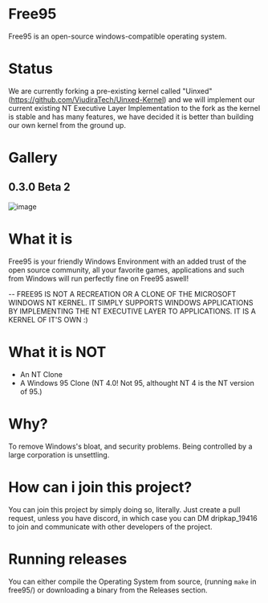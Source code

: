 # Free95
Free95 is an open-source windows-compatible operating system.

# Status
We are currently forking a pre-existing kernel called "Uinxed" (https://github.com/ViudiraTech/Uinxed-Kernel) and we will implement our current existing NT Executive Layer Implementation to the fork as the kernel is stable and has many features, we have decided it is better than building our own kernel from the ground up.

# Gallery
## 0.3.0 Beta 2
![image](https://github.com/user-attachments/assets/ca2b0490-efe6-49fa-bc39-7673d6d63337)

# What it is
Free95 is your friendly Windows Environment with an added trust of the open source community, all your favorite games, applications and such from Windows will run perfectly fine on Free95 aswell!

-- FREE95 IS NOT A RECREATION OR A CLONE OF THE MICROSOFT WINDOWS NT KERNEL. IT SIMPLY SUPPORTS WINDOWS APPLICATIONS BY IMPLEMENTING THE NT EXECUTIVE LAYER TO APPLICATIONS. IT IS A KERNEL OF IT'S OWN :)

# What it is NOT
- An NT Clone
- A Windows 95 Clone (NT 4.0! Not 95, althought NT 4 is the NT version of 95.)

# Why?
To remove Windows's bloat, and security problems. Being controlled by a large corporation is unsettling.

# How can i join this project?
You can join this project by simply doing so, literally. Just create a pull request, unless you have discord, in which case you can DM dripkap_19416 to join and communicate with other developers of the project.

# Running releases
You can either compile the Operating System from source, (running ``` make ``` in free95/) or downloading a binary from the Releases section.
